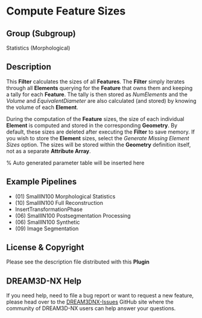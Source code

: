 # Compute Feature Sizes

## Group (Subgroup)

Statistics (Morphological)

## Description

This **Filter** calculates the sizes of all **Features**.  The **Filter** simply iterates through all **Elements** querying for the **Feature** that owns them and keeping a tally for each **Feature**.  The tally is then stored as *NumElements* and the *Volume* and *EquivalentDiameter* are also calculated (and stored) by knowing the volume of each **Element**.

During the computation of the **Feature** sizes, the size of each individual **Element** is computed and stored in the corresponding **Geometry**. By default, these sizes are deleted after executing the **Filter** to save memory. If you wish to store the **Element** sizes, select the *Generate Missing Element Sizes* option. The sizes will be stored within the **Geometry** definition itself, not as a separate **Attribute Array**.

% Auto generated parameter table will be inserted here

## Example Pipelines

+ (01) SmallIN100 Morphological Statistics
+ (10) SmallIN100 Full Reconstruction
+ InsertTransformationPhase
+ (06) SmallIN100 Postsegmentation Processing
+ (06) SmallIN100 Synthetic
+ (09) Image Segmentation

## License & Copyright

Please see the description file distributed with this **Plugin**

## DREAM3D-NX Help

If you need help, need to file a bug report or want to request a new feature, please head over to the [DREAM3DNX-Issues](https://github.com/BlueQuartzSoftware/DREAM3DNX-Issues/discussions) GitHub site where the community of DREAM3D-NX users can help answer your questions.
